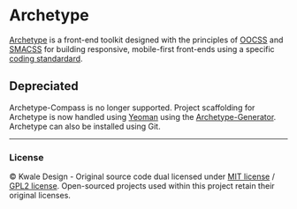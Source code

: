 Archetype
=========
[Archetype](https://github.com/kwaledesign/Archetype) is a front-end toolkit designed with the principles of [OOCSS](https://github.com/stubbornella/oocss) and [SMACSS](http://smacss.com) for building responsive, mobile-first front-ends using a specific [coding standardard](https://github.com/kwaledesign/Coding-Standards).

## Depreciated
Archetype-Compass is no longer supported.  Project scaffolding for Archetype is now handled using [Yeoman](www.yeoman.io) using the [Archetype-Generator](https://github.com/kwaledesign/generator-archetype).  Archetype can also be installed using Git.

<hr>

### License
© Kwale Design - Original source code dual licensed under [MIT license](http://www.opensource.org/licenses/mit-license.php) / [GPL2 license](http://www.gnu.org/licenses/gpl-2.0.html). Open-sourced projects used within this project retain their original licenses.

